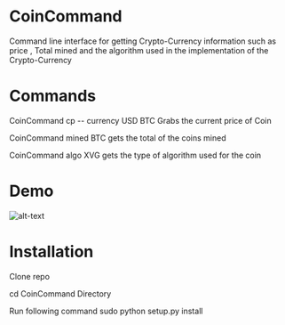 # CoinCommand
Command line interface for getting Crypto-Currency information such as price , Total mined  and the algorithm used in the implementation of the Crypto-Currency

# Commands 

CoinCommand cp -- currency USD BTC Grabs the current price of Coin 

CoinCommand mined  BTC gets the total of the coins mined

CoinCommand algo  XVG gets the type of algorithm used for the coin





# Demo
![alt-text](https://user-images.githubusercontent.com/10147276/36940485-86c07e50-1f3b-11e8-92d5-b8c0aa2eb6bb.gif)





# Installation

Clone repo

cd CoinCommand Directory 

Run following command sudo python setup.py install
